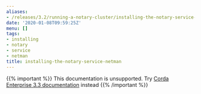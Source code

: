 ```yaml
---
aliases:
- /releases/3.2/running-a-notary-cluster/installing-the-notary-service-netman.html
date: '2020-01-08T09:59:25Z'
menu: []
tags:
- installing
- notary
- service
- netman
title: installing-the-notary-service-netman
---
```

{{% important %}}
This documentation is unsupported.
Try [Corda Enterprise 3.3 documentation](/docs/corda-enterprise/3.3/_index.md) instead
{{% /important %}}

